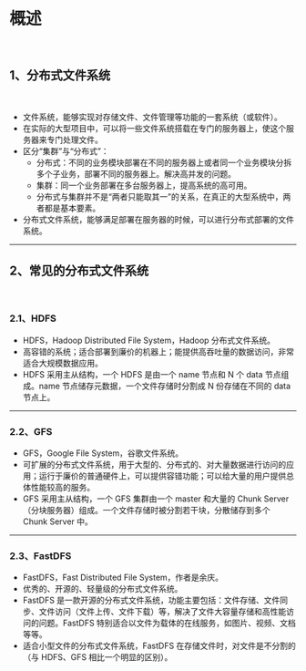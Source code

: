 # 概述

<br/>

## 1、分布式文件系统

<br/>

- 文件系统，能够实现对存储文件、文件管理等功能的一套系统（或软件）。
- 在实际的大型项目中，可以将一些文件系统搭载在专门的服务器上，使这个服务器来专门处理文件。
- 区分“集群”与“分布式”：
  - 分布式：不同的业务模块部署在不同的服务器上或者同一个业务模块分拆多个子业务，部署不同的服务器上。解决高并发的问题。
  - 集群：同一个业务部署在多台服务器上，提高系统的高可用。
  - 分布式与集群并不是“两者只能取其一”的关系，在真正的大型系统中，两者都是基本要素。
- 分布式文件系统，能够满足部署在服务器的时候，可以进行分布式部署的文件系统。

---

## 2、常见的分布式文件系统

<br/>

### 2.1、HDFS

- HDFS，Hadoop Distributed File System，Hadoop 分布式文件系统。
- 高容错的系统；适合部署到廉价的机器上；能提供高吞吐量的数据访问，非常适合大规模数据应用。
- HDFS 采用主从结构，一个 HDFS 是由一个 name 节点和 N 个 data 节点组成。name 节点储存元数据，一个文件存储时分割成 N 份存储在不同的 data 节点上。

---

### 2.2、GFS

- GFS，Google File System，谷歌文件系统。
- 可扩展的分布式文件系统，用于大型的、分布式的、对大量数据进行访问的应用；运行于廉价的普通硬件上，可以提供容错功能；可以给大量的用户提供总体性能较高的服务。
- GFS 采用主从结构，一个 GFS 集群由一个 master 和大量的 Chunk Server（分块服务器）组成。一个文件存储时被分割若干块，分散储存到多个 Chunk Server 中。

---

### 2.3、FastDFS

- FastDFS，Fast Distributed File System，作者是余庆。
- 优秀的、开源的、轻量级的分布式文件系统。
- FastDFS 是一款开源的分布式文件系统，功能主要包括：文件存储、文件同步、文件访问（文件上传、文件下载）等，解决了文件大容量存储和高性能访问的问题。FastDFS 特别适合以文件为载体的在线服务，如图片、视频、文档等等。
- 适合小型文件的分布式文件系统，FastDFS 在存储文件时，对文件是不分割的（与 HDFS、GFS 相比一个明显的区别）。



